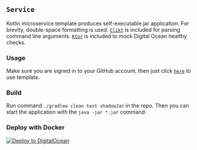 ## `Service`

Kotlin microservice template produces self-executable jar application. For brevity, double-space
formatting is used. [`Clikt`](https://ajalt.github.io/clikt/whyclikt/) is included for parsing
command line arguments. [`Ktor`](https://ktor.io/) is included to mock Digital Ocean healthy checks.

### Usage

Make sure you are signed in to your GitHub account, then just click [`here`](https://github.com/demidko/service/generate) to use template.

### Build

Run command `./gradlew clean test shadowJar` in the repo. Then you can start the application with the `java -jar *.jar` command.

### Deploy with Docker
[![Deploy to DigitalOcean](https://www.deploytodo.com/do-btn-blue.svg)](https://cloud.digitalocean.com/apps/new?repo=https://github.com/demidko/service/tree/main)




